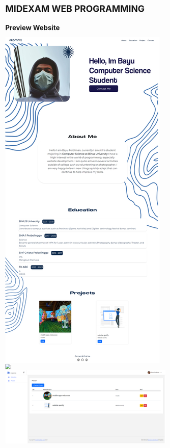 # MIDEXAM WEB PROGRAMMING
## Preview Website
<div>
    <img src="./public/assets/webiste.png">
    <img src="./public/assets/webiste-admin.png">
    <img src="./public/assets/website-admin-02.png">
</div>

